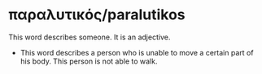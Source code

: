 # παραλυτικός/paralutikos
This word describes someone. It is an adjective.
* This word describes a person who is unable to move a certain part of his body. This person is not able to walk.
